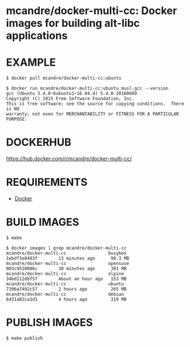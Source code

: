 # mcandre/docker-multi-cc: Docker images for building alt-libc applications

# EXAMPLE

```console
$ docker pull mcandre/docker-multi-cc:ubuntu

$ docker run mcandre/docker-multi-cc:ubuntu musl-gcc --version
gcc (Ubuntu 5.4.0-6ubuntu1~16.04.4) 5.4.0 20160609
Copyright (C) 2015 Free Software Foundation, Inc.
This is free software; see the source for copying conditions.  There is NO
warranty; not even for MERCHANTABILITY or FITNESS FOR A PARTICULAR PURPOSE.
```

# DOCKERHUB

https://hub.docker.com/r/mcandre/docker-multi-cc/

# REQUIREMENTS

* [Docker](https://www.docker.com)

# BUILD IMAGES

```console
$ make

$ docker images | grep mcandre/docker-multi-cc
mcandre/docker-multi-cc                busybox             1ebdf3e8483f        13 minutes ago      98.3 MB
mcandre/docker-multi-cc                opensuse            003c9510086c        30 minutes ago      381 MB
mcandre/docker-multi-cc                alpine              34bd112dbf57        About an hour ago   153 MB
mcandre/docker-multi-cc                ubuntu              7396a7492c57        2 hours ago         265 MB
mcandre/docker-multi-cc                debian              6431a82ca1d1        4 hours ago         319 MB
```

# PUBLISH IMAGES

```console
$ make publish
```
